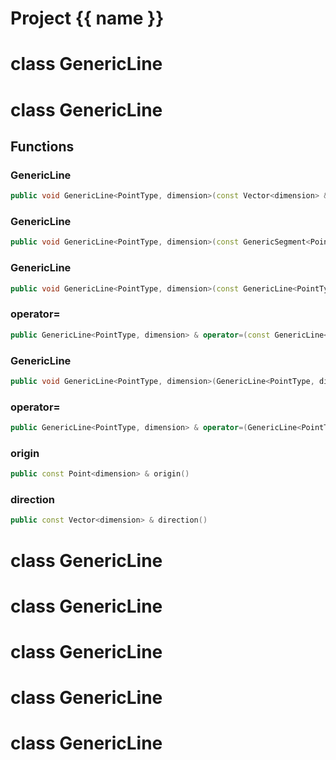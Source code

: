 <script setup>
import {useRoute} from 'vitepress'
const {path} = useRoute()
const tokens = path.split('/')
const words = tokens[2].split('-');
for (let i = 0; i < words.length; i++) {
    words[i] = words[i].charAt(0).toUpperCase() + words[i].slice(1);
    words[i] = words[i].replace('geode', 'Geode')
}
const name = words.join('-');
</script>
# Project {{ name }}

# class GenericLine


# class GenericLine


## Functions

### GenericLine

```cpp
public void GenericLine<PointType, dimension>(const Vector<dimension> & direction, PointType origin)
```


### GenericLine

```cpp
public void GenericLine<PointType, dimension>(const GenericSegment<PointType, dimension> & segment)
```


### GenericLine

```cpp
public void GenericLine<PointType, dimension>(const GenericLine<PointType, dimension> & other)
```


### operator=

```cpp
public GenericLine<PointType, dimension> & operator=(const GenericLine<PointType, dimension> & other)
```


### GenericLine

```cpp
public void GenericLine<PointType, dimension>(GenericLine<PointType, dimension> && other)
```


### operator=

```cpp
public GenericLine<PointType, dimension> & operator=(GenericLine<PointType, dimension> && other)
```


### origin

```cpp
public const Point<dimension> & origin()
```


### direction

```cpp
public const Vector<dimension> & direction()
```




# class GenericLine


# class GenericLine


# class GenericLine


# class GenericLine


# class GenericLine



